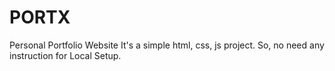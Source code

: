 # PORTX
Personal Portfolio Website
 It's a simple html, css, js project. So, no need any instruction for Local Setup.
